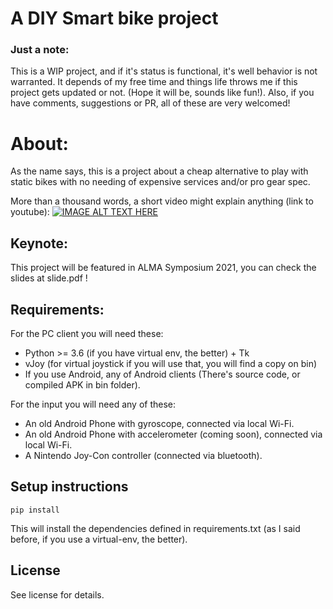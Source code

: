 # A DIY Smart bike project
### Just a note:

This is a WIP project, and if it's status is functional, it's well behavior is not warranted. It depends of my free time and things life throws me if this project gets updated or not. (Hope it will be, sounds like fun!). Also, if you have comments, suggestions or PR, all of these are very welcomed!

# About:

As the name says, this is a project about a cheap alternative to play with static bikes with no needing of expensive services and/or pro gear spec. 

More than a thousand words, a short video might explain anything (link to youtube): 
[![IMAGE ALT TEXT HERE](https://img.youtube.com/vi/Gb31FQxE31w/0.jpg)](https://www.youtube.com/watch?v=Gb31FQxE31w)


## Keynote:

This project will be featured in ALMA Symposium 2021, you can check the slides at slide.pdf ! 

## Requirements:

For the PC client you will need these:

- Python >= 3.6 (if you have virtual env, the better) + Tk
-  vJoy (for virtual joystick if you will use that, you will find a copy on bin)
- If you use Android, any of Android clients (There's source code, or compiled APK in bin folder). 

For the input you will need any of these:

- An old Android Phone with gyroscope, connected via local Wi-Fi.
- An old Android Phone with accelerometer (coming soon), connected via local Wi-Fi. 
- A Nintendo Joy-Con controller (connected via bluetooth).

## Setup instructions

```
pip install
```

This will install the dependencies defined in requirements.txt (as I said before, if you use a virtual-env, the better). 

## License

See license for details. 

